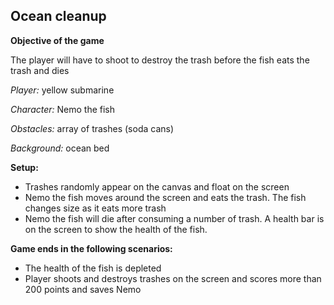 ## **Ocean cleanup**

**Objective of the game**

The player will have to shoot to destroy the trash before the fish eats the trash and dies

*Player:* yellow submarine 

*Character:* Nemo the fish 

*Obstacles:* array of trashes (soda cans)

*Background:* ocean bed 

**Setup:**
* Trashes randomly appear on the canvas and float on the screen
* Nemo the fish moves around the screen and eats the trash. The fish changes size as it eats more trash
* Nemo the fish will die after consuming a number of trash. A health bar is on the screen to show the health of the fish.

**Game ends in the following scenarios:**
* The health of the fish is depleted
* Player shoots and destroys trashes on the screen and scores more than 200 points and saves Nemo
